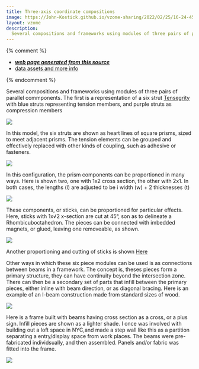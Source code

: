 ```yaml
---
title: Three-axis coordinate compositions
image: https://John-Kostick.github.io/vzome-sharing/2022/02/25/16-24-45-6-strut-tensegrity/6-strut-tensegrity.png
layout: vzome
description:
  Several compositions and frameworks using modules of three pairs of parallel commponents.
---
```


{% comment %}
 - [***web page generated from this source***][post]
 - [data assets and more info][github]

[post]: <https://John-Kostick.github.io/vzome-sharing/2022/02/25/6-strut-tensegrity-16-24-45.html>
[github]: <https://github.com/John-Kostick/vzome-sharing/tree/main/2022/02/25/16-24-45-6-strut-tensegrity/>
{% endcomment %}

  Several compositions and frameworks using modules of three pairs of parallel commponents. The first is a representation of a six strut [Tensegrity](https://en.wikipedia.org/wiki/Tensegrity) with blue struts representing tension members, and purple struts as compression members

<vzome-viewer style="width: 100%; height: 100vh;"
       src="https://John-Kostick.github.io/vzome-sharing/2022/02/25/16-24-45-6-strut-tensegrity/6-strut-tensegrity.vZome" >
  <img src="https://John-Kostick.github.io/vzome-sharing/2022/02/25/16-24-45-6-strut-tensegrity/6-strut-tensegrity.png" />
</vzome-viewer>

In this model, the six struts are shown as heart lines of square prisms, sized to meet adjacent prisms.  The tension elements can be grouped and effectively replaced with other kinds of coupling, such as adhesive or fasteners.  

<vzome-viewer style="width: 100%; height: 65vh;"
       src="https://John-Kostick.github.io/vzome-sharing/2022/04/19/13-42-28-6-strut-tensegrity-condensed-3/6-strut-tensegrity-condensed-3.vZome" >
  <img src="https://John-Kostick.github.io/vzome-sharing/2022/04/19/13-42-28-6-strut-tensegrity-condensed-3/6-strut-tensegrity-condensed-3.png" />
</vzome-viewer>

In this configuration, the prism components can be proportioned in many ways.  Here is shown two, one with 1x2 cross section, the other with 2x1.  In both cases, the lengths (l) are adjusted to be i width (w) + 2 thicknesses (t)

<vzome-viewer style="width: 100%; height: 65vh;"
       src="https://John-Kostick.github.io/vzome-sharing/2022/04/18/12-07-38-Box-beams/Box-beams.vZome" >
  <img src="https://John-Kostick.github.io/vzome-sharing/2022/04/18/12-07-38-Box-beams/Box-beams.png" />
</vzome-viewer>

These components, or sticks, can be proportioned for particular effects. Here, sticks with 1x√2 x-section are cut at 45°, son as to delineate a Rhombicuboctahedron.  The pieces can be connected with imbedded magnets, or glued, leaving  one removeable, as shown.  

<vzome-viewer style="width: 100%; height: 65vh;"
       src="https://John-Kostick.github.io/vzome-sharing/2022/04/19/14-01-36-Rhombicuboctahedron-blocks/Rhombicuboctahedron-blocks.vZome" >
  <img src="https://John-Kostick.github.io/vzome-sharing/2022/04/19/14-01-36-Rhombicuboctahedron-blocks/Rhombicuboctahedron-blocks.png" />
</vzome-viewer>

Another proportioning and cutting of sticks is shown [Here](http://www.kosticks.com/triacontahedron-box.html)

Other ways in which these six piece modules can be used is as connections between beams in a framework.  The concept is, theses pieces form a primary structure, they can have continuity beyond the intersection zone.  There can then be a secondary set of parts that infill between the primary pieces, either inline with beam direction, or as diagonal bracing.  Here is an example of an I-beam construction made from standard sizes of wood.  

<vzome-viewer style="width: 100%; height: 65vh;"
      src="https://John-Kostick.github.io/vzome-sharing/2022/04/19/14-31-26-I-beam/I-beam.vZome" >
 <img src="https://John-Kostick.github.io/vzome-sharing/2022/04/19/14-31-26-I-beam/I-beam.png" />
</vzome-viewer>

Here is a frame built with beams having cross section as a cross, or a plus sign.  Infill pieces are shown as a lighter shade.  I once was involved with building out a loft space in NYC,and made a step wall like this as a partition separating a entry/display space from work places.  The beams were pre-fabricated individsually, and then assembled.  Panels and/or fabric was fitted into the frame.  

<vzome-viewer style="width: 100%; height: 65vh;"
       src="https://John-Kostick.github.io/vzome-sharing/2022/04/19/14-33-02-Box-beam-1x2 /Box-beam-1x2 .vZome" >
  <img src="https://John-Kostick.github.io/vzome-sharing/2022/04/19/14-33-02-Box-beam-1x2 /Box-beam-1x2 .png" />
</vzome-viewer>

